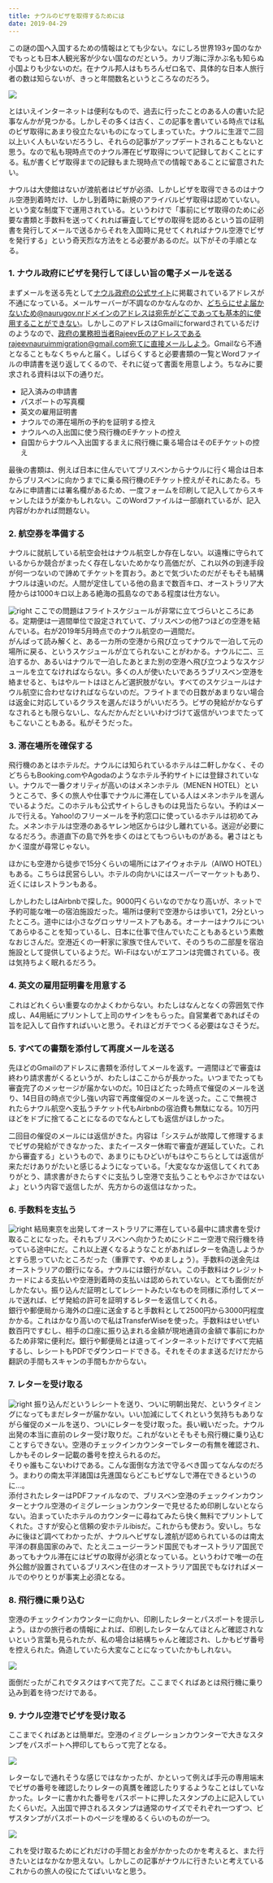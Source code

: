 ```yaml
---
title: ナウルのビザを取得するためには
date: 2019-04-29
---
```


この謎の国へ入国するための情報はとても少ない。なにしろ世界193ヶ国のなかでもっとも日本人観光客が少ない国なのだという。カリブ海に浮かぶ名も知らぬ小国よりも少ないのだ。在ナウル邦人はもちろんゼロ名で、具体的な日本人旅行者の数は知らないが、きっと年間数名というところなのだろう。

![](https://vtt6sq.dm.files.1drv.com/y4mhMFypj3uHZxcI48xkxcL0OPZczXpdixWakjEPZET-_sxP2j2jtEM8kmc60kw5GJzJsDDH84tvWzHDXOUB0UAEXimI3UV6hVR40YJaC1gqHavvPDgCHZ8l_msiHIg3O86IOaO0oQ-C4MmhhkKU9sUowbQTK3TBqpSStmOAMwPeyP_cG-PvE6UaMLvz6AZG12Cjzereqd-UwqILuE8WuKumQ?width=4032&height=3024&cropmode=none)

とはいえインターネットは便利なもので、過去に行ったことのある人の書いた記事なんかが見つかる。しかしその多くは古く、この記事を書いている時点では私のビザ取得にあまり役立たないものになってしまっていた。ナウルに生涯で二回以上いく人もいないだろうし、それらの記事がアップデートされることもないと思う。なので私も現時点でのナウル滞在ビザ取得について記録しておくことにする。私が書くビザ取得までの記録もまた現時点での情報であることに留意されたい。

ナウルは大使館はないが渡航者はビザが必須、しかしビザを取得できるのはナウル空港到着時だけ、しかし到着時に新規のアライバルビザ取得は認めていない。という変な制度下で運用されている。というわけで「事前にビザ取得のために必要な書類と手数料を送ってくれれば審査してビザの取得を認めるという旨の証明書を発行してメールで送るからそれを入国時に見せてくれればナウル空港でビザを発行する」という奇天烈な方法をとる必要があるのだ。以下がその手順となる。


### 1. ナウル政府にビザを発行してほしい旨の電子メールを送る

まずメールを送る先として[ナウル政府の公式サイト](http://www.naurugov.nr/about-nauru/visiting-nauru/visa-requirements.aspx)に掲載されているアドレスが不通になっている。メールサーバーが不調なのかなんなのか、どちらにせよ届かないため@naurugov.nrドメインのアドレスは宛先がどこであっても基本的に使用することができない。しかしこのアドレスはGmailにforwardされているだけのようなので、政府の業務担当者Rajeev氏のアドレスであるrajeevnauruimmigration@gmail.com宛てに直接メールしよう。Gmailなら不通となることもなくちゃんと届く。しばらくすると必要書類の一覧とWordファイルの申請書を送り返してくるので、それに従って書面を用意しよう。ちなみに要求される資料は以下の通りだ。

- 記入済みの申請書
- パスポートの写真欄
- 英文の雇用証明書
- ナウルでの滞在場所の予約を証明する控え
- ナウルへの入出国に使う飛行機のEチケットの控え
- 自国からナウルへ入出国するまえに飛行機に乗る場合はそのEチケットの控え

最後の書類は、例えば日本に住んでいてブリスベンからナウルに行く場合は日本からブリスベンに向かうまでに乗る飛行機のEチケット控えがそれにあたる。ちなみに申請書には署名欄があるため、一度フォームを印刷して記入してからスキャンしたほうが楽かもしれない。このWordファイルは一部崩れているが、記入内容がわかれば問題ない。

### 2. 航空券を準備する

 ナウルに就航している航空会社はナウル航空しか存在しない。以遠権に守られているからか競合がまったく存在しないためかなり高価だが、これ以外の到達手段が何一つないので諦めてチケットを買おう。あとで気づいたのだがそもそも結構ナウルは遠いのだ。人間が定住している他の島まで数百キロ、オーストラリア大陸からは1000キロ以上ある絶海の孤島なのである程度は仕方ない。

 ![right](https://7q8w7a.dm.files.1drv.com/y4mnmw3ytPP48cSHQgdIygx_aiDv_76k8LapI2egedPOfjTCoYXpJwSCrOfrep4OuE5klt3KG0gcWcvfmy-vqiXN4zHWxewE4KG7anUw-LplzroOrVjOdig_f2sdN0fsgIbrjkRCXsEiMhcoSfYE4sf8Ik-CbUK9yBXcsXHfnbEy_ppP_Uar_85xERM8xD2P4qQovL-NBPkqts2WE606cgq3g?width=840&height=999&cropmode=none)
 ここでの問題はフライトスケジュールが非常に立てづらいところにある。定期便は一週間単位で設定されていて、ブリスベンの他7つほどの空港を結んでいる。右が2019年5月時点でのナウル航空の一週間だ。<br>
 がんばって読み解くと、ある一カ所の空港から飛び立ってナウルで一泊して元の場所に戻る、というスケジュールが立てられないことがわかる。ナウルに二、三泊するか、あるいはナウルで一泊したあとまた別の空港へ飛び立つようなスケジュールを立てなければならない。多くの人が使いたいであろうブリスベン空港を絡ませると、もはやルートはほとんど選択肢がない。すべてのスケジュールはナウル航空に合わせなければならないのだ。フライトまでの日数があまりない場合は返金に対応しているクラスを選んだほうがいいだろう。ビザの発給がかならずなされるとも限らないし、なんだかんだといいわけづけて返信がいつまでたってもこないこともある。私がそうだった。


### 3. 滞在場所を確保する
飛行機のあとはホテルだ。ナウルには知られているホテルは二軒しかなく、そのどちらもBooking.comやAgodaのようなホテル予約サイトには登録されていない。ナウルで一番クオリティが高いのはメネンホテル（MENEN HOTEL）というところで、多くの旅人や仕事でナウルに滞在している人はメネンホテルを選んでいるようだ。このホテルも公式サイトらしきものは見当たらない。予約はメールで行える。Yahoo!のフリーメールを予約窓口に使っているホテルは初めてみた。メネンホテルは空港のあるヤレン地区からは少し離れている。送迎が必要になるだろう。赤道直下の島で外を歩くのはとてもつらいものがある。暑さはともかく湿度が尋常じゃない。

ほかにも空港から徒歩で15分くらいの場所にはアイウォホテル（AIWO HOTEL）もある。こちらは民営らしい。ホテルの向かいにはスーパーマーケットもあり、近くにはレストランもある。

しかしわたしはAirbnbで探した。9000円くらいなのでかなり高いが、ネットで予約可能な唯一の宿泊施設だった。場所は便利で空港からは歩いて1，2分といったところ。道中には小さなグロッサリーストアもある。オーナーはナウルについてあらゆることを知っているし、日本に仕事で住んでいたこともあるという素敵なおじさんだ。空港近くの一軒家に家族で住んでいて、そのうちの二部屋を宿泊施設として提供しているようだ。Wi-Fiはないがエアコンは完備されている。夜は気持ちよく眠れるだろう。


### 4. 英文の雇用証明書を用意する
これはどれくらい重要なのかよくわからない。わたしはなんとなくの雰囲気で作成し、A4用紙にプリントして上司のサインをもらった。自営業者であればその旨を記入して自作すればいいと思う。それほどガチでつくる必要はなさそうだ。


### 5. すべての書類を添付して再度メールを送る
先ほどのGmailのアドレスに書類を添付してメールを返す。一週間ほどで審査は終わり請求書がくるというが、わたしはここからが長かった。いつまでたっても審査完了のメッセージが届かないのだ。10日ほどたった時点で催促のメールを送り、14日目の時点で少し強い内容で再度催促のメールを送った。ここで無視されたらナウル航空へ支払うチケット代もAirbnbの宿泊費も無駄になる。10万円ほどをドブに捨てることになるのでなんとしても返信がほしかった。

二回目の催促のメールには返信がきた。内容は「システムが故障して修理するまでビザの発給ができなかった、またイースター休暇で審査が遅延していた。これから審査する」というもので、あまりにもひどいがもはやこちらとしては返信が来ただけありがたいと感じるようになっている。「大変ななか返信してくれてありがとう、請求書がきたらすぐに支払うし空港で支払うこともやぶさかではないよ」という内容で返信したが、先方からの返信はなかった。


### 6. 手数料を支払う
![right](https://hvigba.dm.files.1drv.com/y4mOaMuNz3LGztx0ou9n3nk5H7JyPe_w44K4zBjQ8fOlciAJUM929DXo-jNTQMq_5N2t3iEy4kocclvoF1z8bk70FJY4t0hSdTNZfTOE6A5926zZ2DuICGj4IPc6D0UFKw1wimkI13i0J2SG2e3kQWaApF-x9NoG5Z7qLfzLxNKhRYa_jJLiDWyn_3d0GacGhenLBIOT1Zwgvq1LI7zvRbhZA?width=751&height=1068&cropmode=none)
結局東京を出発してオーストラリアに滞在している最中に請求書を受け取ることになった。それもブリスベンへ向かうためにシドニー空港で飛行機を待っている途中にだ。これ以上遅くなるようなことがあればレターを偽造しようかとすら思っていたところだった（重罪です、やめましょう）。手数料の送金先はオーストラリアの銀行になる。ナウルには銀行がない。この手数料はクレジットカードによる支払いや空港到着時の支払いは認められていない。とても面倒だがしかたない。振り込んだ証明としてレシートみたいなものを同様に添付してメールで送れば、ビザ発給の許可を証明するレターを返信してくれる。<br>
銀行や郵便局から海外の口座に送金すると手数料として2500円から3000円程度かかる。これはかなり高いので私はTransferWiseを使った。手数料はせいぜい数百円ですむし、相手の口座に振り込まれる金額が現地通貨の金額で事前にわかるため非常に便利だ。銀行や郵便局とは違ってインターネットだけですべて完結するし、レシートもPDFでダウンロードできる。それをそのまま送るだけだから翻訳の手間もスキャンの手間もかからない。


### 7. レターを受け取る
![right](https://vttusq.dm.files.1drv.com/y4m9wBARNuyLnMVY0cQdduzotkZVCcUg-C-vuuz0pOBVQAYkh_HmBAuIAOi63V7i-oxi8eJ6ek5Z1OFy-gAs2MD7vAz-7gNgf3ZB-Ug0TqlSQK74iU_tixKwAhtTJPjDfkaCczr-lHF6hIEUlCn5F8gKu7xuLGRMFacFvlCk7IBVPteZLSYFPW8wRun1CXyClJiyuBwNAyt0zTQe_ud4zjMuA?width=768&height=1024&cropmode=none)
振り込んだというレシートを送り、ついに明朝出発だ、というタイミングになってもまだレターが届かない。いい加減にしてくれという気持ちもありながら催促のメールを送り、ついにレターを受け取った。長い戦いだった。ナウル出発の本当に直前のレター受け取りだ。これがないとそもそも飛行機に乗り込むことすらできない。空港のチェックインカウンターでレターの有無を確認され、しかもそのレター記載の番号を控えられるのだ。<br>
そりゃ誰もこないわけである。こんな面倒な方法で守るべき国ってなんなのだろう。まわりの南太平洋諸国は先進国ならどこもビザなしで滞在できるというのに…。<br>
添付されたレターはPDFファイルなので、ブリスベン空港のチェックインカウンターとナウル空港のイミグレーションカウンターで見せるため印刷しないとならない。泊まっていたホテルのカウンターに尋ねてみたら快く無料でプリントしてくれた。さすが安心と信頼の安ホテルibisだ。これからも使おう。安いし。ちなみに後ほど調べてわかったが、ナウルへビザなし渡航が認められているのは南太平洋の群島国家のみで、たとえニュージーランド国民でもオーストラリア国民であってもナウル滞在にはビザの取得が必須となっている。というわけで唯一の在外公館が設置されているブリスベン在住のオーストラリア国民でもなければメールでのやりとりが事実上必須となる。


### 8. 飛行機に乗り込む
空港のチェックインカウンターに向かい、印刷したレターとパスポートを提示しよう。ほかの旅行者の情報によれば、印刷したレターなんてほとんど確認されないという言葉も見られたが、私の場合は結構ちゃんと確認され、しかもビザ番号を控えられた。偽造していたら大変なことになっていたかもしれない。

![](https://usbrpg.dm.files.1drv.com/y4m31xOPqbNwj4EaFYsSR-Gj8Eorpr2V_h1uhA7Ot5l4j4URzPL_AhWh-OgogywjoI_wMQ0uiZ97H0P6hnMokxGqLldaxaOG9110NPdycPmqR5KCbto0sGQJJYNzZCA-lCwyKyTCzol17YqhWX0oRvIvbeDsPWOI0a0chw7LP7Q9dhLh6QiwU6lESrc4086HWau3ttF6ZBdxfUAVjYc1QibzQ?width=4032&height=3024&cropmode=none)

面倒だったがこれでタスクはすべて完了だ。ここまでくればあとは飛行機に乗り込み到着を待つだけである。


### 9. ナウル空港でビザを受け取る
ここまでくればあとは簡単だ。空港のイミグレーションカウンターで大きなスタンプをパスポートへ押印してもらって完了となる。

![](https://jplwmq.dm.files.1drv.com/y4m_GorZRVoZMwAhrV05ktun9AFKdLH2i0shKH-D8ZpOXCH9A7syK7PvUiL80tmeUISrIDsM3L2N8hHw54NCbhK_e_0PpTKb40dsFqEdS8DZUbVzJNGmI15bJ7mjhRPgh1o6Cf_IbVUHORNsvjQaW94eTM33IBVgkdog0t9Z2dP17y34ENGfgG61bBkBdHQTXrVl5VoKSYeEZfTxA4QOROghA?width=4032&height=3024&cropmode=none)

レターなしで通れそうな感じではなかったが、かといって例えば手元の専用端末でビザの番号を確認したりレターの真贋を確認したりするようなことはしていなかった。レターに書かれた番号をパスポートに押したスタンプの上に記入していたくらいだ。入出国で押されるスタンプは通常のサイズでそれぞれ一つずつ、ビザスタンプがパスポートのページを埋めるくらいのものが一つ。

![](https://usbmpg.dm.files.1drv.com/y4mn9j8NDyCk7eDW_4Qvw1VjVc2AFhreXU2OcwHZPbPGUr2gvhRpis0j2GPyQhzuplA8VfyCRl5gIEdpnIV32FBG8AaS3gltIXSYDtiHu_o8mT6oR2q3YN1EkgdBuVW3t_QHfx0iz37qMHpCTiYSt4_MiKjGQzLyQJ9u_w661F9EMtIptUauCKcyP92pHoHSyASuksIRA8Ydi3oivqvxhwUqg?width=4032&height=3024&cropmode=none)

これを受け取るためにどれだけの手間とお金がかかったのかを考えると、また行きたいとはなかなか思えない。しかしこの記事がナウルに行きたいと考えているこれからの旅人の役にたてばいいなと思う。